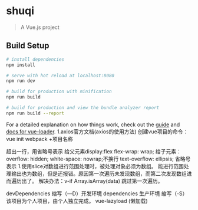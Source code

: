 # shuqi

> A Vue.js project

## Build Setup

``` bash
# install dependencies
npm install

# serve with hot reload at localhost:8080
npm run dev

# build for production with minification
npm run build

# build for production and view the bundle analyzer report
npm run build --report
```

For a detailed explanation on how things work, check out the [guide](http://vuejs-templates.github.io/webpack/) and [docs for vue-loader](http://vuejs.github.io/vue-loader).
 1.axios官方文档(axios的使用方法)
 创建vue项目的命令：vue init  webpack +项目名称

 超出一行，用省略号表示
 给父元素display:flex
  flex-wrap: wrap;
  给子元素：
   overflow: hidden;
      white-space: nowrap;不换行
      text-overflow: ellipsis; 省略号表示
1.使用slice对数组进行范围处理时，被处理对象必须为数组。
能进行范围处理输出也为数组，但是还报错。原因第一次遍历未发现数组，而第二次发现数组进而遍历出了。
解决办法：v-if Array.isArray(data) 跳过第一次遍历。

devDependencies 缩写（—D）开发环境
dependencies  生产环境 缩写（-S）
该项目为个人项目，由个人独立完成。
vue-lazyload (懒加载)
